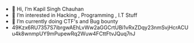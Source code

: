 - 👋 Hi, I’m Kapil Singh Chauhan
- 👀 I’m interested in Hacking , Programming , I.T Stuff
- 🌱 I’m currently doing CTF's and Bug bounty
- 49Kzx6RU7357S7ibrgwAEhLvWw2aGGCrtUBi1vRxZDqy23nmSvjHcrACUu4k8wnmpUY9mPupewRq2Wuw4FCttFtvJQuq7nJ

<!---
Divyansh616937/Divyansh616937 is a ✨ special ✨ repository because its `README.md` (this file) appears on your GitHub profile.
You can click the Preview link to take a look at your changes.
--->
